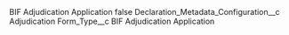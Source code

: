 <?xml version="1.0" encoding="UTF-8"?>
<CustomMetadata xmlns="http://soap.sforce.com/2006/04/metadata" xmlns:xsi="http://www.w3.org/2001/XMLSchema-instance" xmlns:xsd="http://www.w3.org/2001/XMLSchema">
    <label>BIF Adjudication Application</label>
    <protected>false</protected>
    <values>
        <field>Declaration_Metadata_Configuration__c</field>
        <value xsi:type="xsd:string">Adjudication</value>
    </values>
    <values>
        <field>Form_Type__c</field>
        <value xsi:type="xsd:string">BIF Adjudication Application</value>
    </values>
</CustomMetadata>
